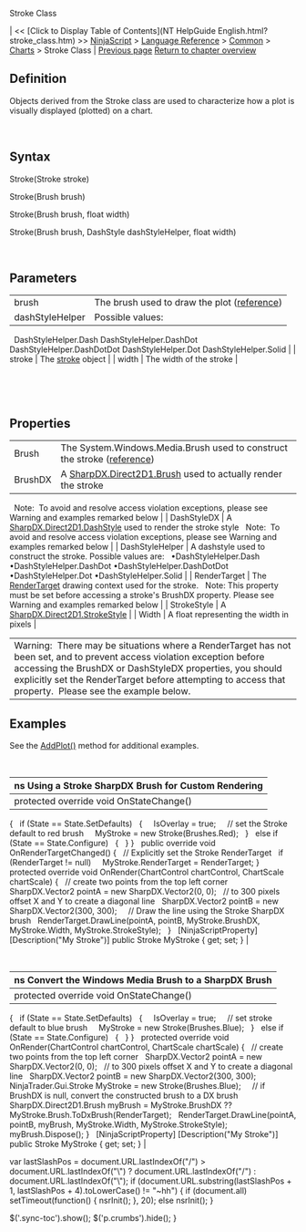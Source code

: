 ﻿










 


Stroke Class







| &lt;&lt; [Click to Display Table of Contents](NT HelpGuide English.html?stroke_class.htm) &gt;&gt;
 [NinjaScript](ninjascript.htm) &gt; [Language Reference](language_reference_wip.htm) &gt; [Common](common.htm) &gt; [Charts](chart.htm) &gt;
Stroke Class | [Previous page](scalejustification.htm)
[Return to chapter overview](chart.htm)










Definition
----------


Objects derived from the Stroke class are used to characterize how a plot is visually displayed (plotted) on a chart.


 


Syntax
------


Stroke(Stroke stroke)


Stroke(Brush brush)


Stroke(Brush brush, float width)


Stroke(Brush brush, DashStyle dashStyleHelper, float width)


 


Parameters
----------




|  |  |
| --- | --- |
| brush | The brush used to draw the plot ([reference](http://msdn.microsoft.com/en-us/library/System.Windows.Media.Brush%28v=vs.110%29.aspx)) |
| dashStyleHelper | Possible values:
 
DashStyleHelper.Dash
DashStyleHelper.DashDot
DashStyleHelper.DashDotDot
DashStyleHelper.Dot
DashStyleHelper.Solid |
| stroke | The [stroke](stroke_class.htm) object |
| width | The width of the stroke |



 


 


Properties
----------




|  |  |
| --- | --- |
| Brush | The System.Windows.Media.Brush used to construct the stroke ([reference](https://msdn.microsoft.com/en-us/library/system.windows.media.brushes%28v=vs.110%29.aspx)) |
| BrushDX | A [SharpDX.Direct2D1.Brush](sharpdx_direct2d1_brush.htm) used to actually render the stroke
 
Note:  To avoid and resolve access violation exceptions, please see Warning and examples remarked below |
| DashStyleDX | A [SharpDX.Direct2D1.DashStyle](sharpdx_direct2d1_strokestyle_dashstyle.htm) used to render the stroke style
 
Note:  To avoid and resolve access violation exceptions, please see Warning and examples remarked below |
| DashStyleHelper | A dashstyle used to construct the stroke. Possible values are:
 
•DashStyleHelper.Dash •DashStyleHelper.DashDot •DashStyleHelper.DashDotDot •DashStyleHelper.Dot •DashStyleHelper.Solid |
| RenderTarget | The [RenderTarget](rendertarget.htm) drawing context used for the stroke. 
 
Note: This property must be set before accessing a stroke's BrushDX property. Please see Warning and examples remarked below |
| StrokeStyle | A [SharpDX.Direct2D1.StrokeStyle](sharpdx_direct2d1_strokestyle.htm) |
| Width | A float representing the width in pixels |







|  |
| --- |
| Warning:  There may be situations where a RenderTarget has not been set, and to prevent access violation exception before accessing the BrushDX or DashStyleDX properties, you should explicitly set the RenderTarget before attempting to access that property.  Please see the example below. |





Examples
--------


See the [AddPlot()](addplot.htm) method for additional examples.


 




| ns Using a Stroke SharpDX Brush for Custom Rendering |
| --- |
| protected override void OnStateChange()
{
   if (State == State.SetDefaults)
   {
     IsOverlay = true;
     // set the Stroke default to red brush
     MyStroke = new Stroke(Brushes.Red);
   }
   else if (State == State.Configure)
   {
   }
}
 
public override void OnRenderTargetChanged()
{
   // Explicitly set the Stroke RenderTarget
   if (RenderTarget != null)
     MyStroke.RenderTarget = RenderTarget;
}
 
protected override void OnRender(ChartControl chartControl, ChartScale chartScale)
{
   // create two points from the top left corner
   SharpDX.Vector2 pointA = new SharpDX.Vector2(0, 0);
   // to 300 pixels offset X and Y to create a diagonal line
   SharpDX.Vector2 pointB = new SharpDX.Vector2(300, 300);
 
   // Draw the line using the Stroke SharpDX brush
   RenderTarget.DrawLine(pointA, pointB, MyStroke.BrushDX, MyStroke.Width, MyStroke.StrokeStyle);
 
}
 
[NinjaScriptProperty]
[Description("My Stroke")]
public Stroke MyStroke { get; set; } |



 





| ns Convert the Windows Media Brush to a SharpDX Brush |
| --- |
| protected override void OnStateChange()
{
   if (State == State.SetDefaults)
   {
     IsOverlay = true;
     // set stroke default to blue brush
     MyStroke = new Stroke(Brushes.Blue);
   }
   else if (State == State.Configure)
   {
   }
}
 
protected override void OnRender(ChartControl chartControl, ChartScale chartScale)
{
   // create two points from the top left corner
   SharpDX.Vector2 pointA = new SharpDX.Vector2(0, 0);
   // to 300 pixels offset X and Y to create a diagonal line
   SharpDX.Vector2 pointB = new SharpDX.Vector2(300, 300);
 
   NinjaTrader.Gui.Stroke MyStroke = new Stroke(Brushes.Blue);
 
   // if BrushDX is null, convert the constructed brush to a DX brush
   SharpDX.Direct2D1.Brush myBrush = MyStroke.BrushDX ?? MyStroke.Brush.ToDxBrush(RenderTarget);
   RenderTarget.DrawLine(pointA, pointB, myBrush, MyStroke.Width, MyStroke.StrokeStyle);
 
   myBrush.Dispose();
}
 
[NinjaScriptProperty]
[Description("My Stroke")]
public Stroke MyStroke { get; set; } |






 
 var lastSlashPos = document.URL.lastIndexOf("/") &gt; document.URL.lastIndexOf("\\") ? document.URL.lastIndexOf("/") : document.URL.lastIndexOf("\\");
 if (document.URL.substring(lastSlashPos + 1, lastSlashPos + 4).toLowerCase() != "~hh") {
 if (document.all) setTimeout(function() {
 nsrInit();
 }, 20);
 else nsrInit();
 }
 
 
 $('.sync-toc').show();
 $('p.crumbs').hide();
 }
 
 
 



